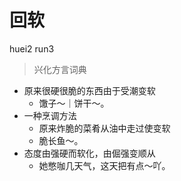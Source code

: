 # 回软
huei2 run3
> 兴化方言词典
- 原来很硬很脆的东西由于受潮变软
  - 馓子～｜饼干～。
- 一种烹调方法
  - 原来炸脆的菜肴从油中走过使变软
  - 脆长鱼～。
- 态度由强硬而软化，由倔强变顺从
  - 她憋咖几天气，这天把有点～吖。
